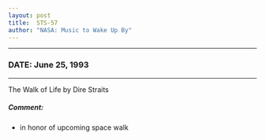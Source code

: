 ```yaml
---
layout: post
title:  STS-57
author: "NASA: Music to Wake Up By"
---
```


----
### DATE: June 25, 1993
----
The Walk of Life by Dire Straits

##### Comment:
* in honor of upcoming space walk

